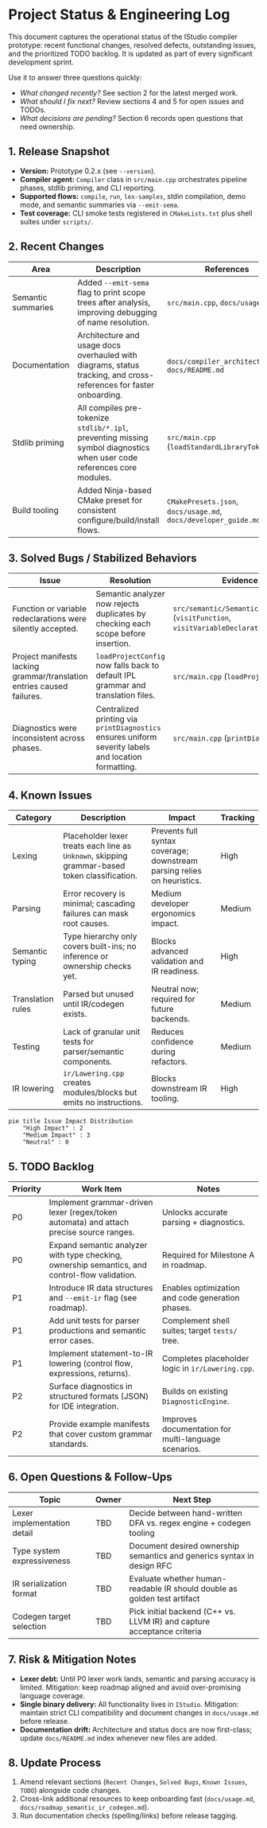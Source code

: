 # Project Status & Engineering Log

This document captures the operational status of the IStudio compiler prototype: recent functional changes, resolved defects, outstanding issues, and the prioritized TODO backlog. It is updated as part of every significant development sprint.

Use it to answer three questions quickly:
- *What changed recently?* See section 2 for the latest merged work.
- *What should I fix next?* Review sections 4 and 5 for open issues and TODOs.
- *What decisions are pending?* Section 6 records open questions that need ownership.

## 1. Release Snapshot

- **Version:** Prototype 0.2.x (see `--version`).
- **Compiler agent:** `Compiler` class in `src/main.cpp` orchestrates pipeline phases, stdlib priming, and CLI reporting.
- **Supported flows:** `compile`, `run`, `lex-samples`, stdin compilation, demo mode, and semantic summaries via `--emit-sema`.
- **Test coverage:** CLI smoke tests registered in `CMakeLists.txt` plus shell suites under `scripts/`.

## 2. Recent Changes

| Area | Description | References |
| --- | --- | --- |
| Semantic summaries | Added `--emit-sema` flag to print scope trees after analysis, improving debugging of name resolution. | `src/main.cpp`, `docs/usage.md` |
| Documentation | Architecture and usage docs overhauled with diagrams, status tracking, and cross-references for faster onboarding. | `docs/compiler_architecture.md`, `docs/README.md` |
| Stdlib priming | All compiles pre-tokenize `stdlib/*.ipl`, preventing missing symbol diagnostics when user code references core modules. | `src/main.cpp` (`loadStandardLibraryTokens`) |
| Build tooling | Added Ninja-based CMake preset for consistent configure/build/install flows. | `CMakePresets.json`, `docs/usage.md`, `docs/developer_guide.md` |

## 3. Solved Bugs / Stabilized Behaviors

| Issue | Resolution | Evidence |
| --- | --- | --- |
| Function or variable redeclarations were silently accepted. | Semantic analyzer now rejects duplicates by checking each scope before insertion. | `src/semantic/SemanticAnalyzer.cpp` (`visitFunction`, `visitVariableDeclaration`) |
| Project manifests lacking grammar/translation entries caused failures. | `loadProjectConfig` now falls back to default IPL grammar and translation files. | `src/main.cpp` (`loadProjectConfig`) |
| Diagnostics were inconsistent across phases. | Centralized printing via `printDiagnostics` ensures uniform severity labels and location formatting. | `src/main.cpp` (`printDiagnostics`) |

## 4. Known Issues

| Category | Description | Impact | Tracking |
| --- | --- | --- | --- |
| Lexing | Placeholder lexer treats each line as `Unknown`, skipping grammar-based token classification. | Prevents full syntax coverage; downstream parsing relies on heuristics. | High | `src/istudio/Lexer.cpp` |
| Parsing | Error recovery is minimal; cascading failures can mask root causes. | Medium developer ergonomics impact. | Medium | `Parser::synchronize` |
| Semantic typing | Type hierarchy only covers built-ins; no inference or ownership checks yet. | Blocks advanced validation and IR readiness. | High | `include/semantic/Type.h` |
| Translation rules | Parsed but unused until IR/codegen exists. | Neutral now; required for future backends. | Medium | `Config::loadTranslationRules` |
| Testing | Lack of granular unit tests for parser/semantic components. | Reduces confidence during refactors. | Medium | Test plan |
| IR lowering | `ir/Lowering.cpp` creates modules/blocks but emits no instructions. | Blocks downstream IR tooling. | High | `ir/Lowering.cpp` |

```mermaid
pie title Issue Impact Distribution
    "High Impact" : 2
    "Medium Impact" : 3
    "Neutral" : 0
``` 

## 5. TODO Backlog

| Priority | Work Item | Notes |
| --- | --- | --- |
| P0 | Implement grammar-driven lexer (regex/token automata) and attach precise source ranges. | Unlocks accurate parsing + diagnostics. |
| P0 | Expand semantic analyzer with type checking, ownership semantics, and control-flow validation. | Required for Milestone A in roadmap. |
| P1 | Introduce IR data structures and `--emit-ir` flag (see roadmap). | Enables optimization and code generation phases. |
| P1 | Add unit tests for parser productions and semantic error cases. | Complement shell suites; target `tests/` tree. |
| P1 | Implement statement-to-IR lowering (control flow, expressions, returns). | Completes placeholder logic in `ir/Lowering.cpp`. |
| P2 | Surface diagnostics in structured formats (JSON) for IDE integration. | Builds on existing `DiagnosticEngine`. |
| P2 | Provide example manifests that cover custom grammar standards. | Improves documentation for multi-language scenarios. |

## 6. Open Questions & Follow-Ups

| Topic | Owner | Next Step |
| --- | --- | --- |
| Lexer implementation detail | TBD | Decide between hand-written DFA vs. regex engine + codegen tooling |
| Type system expressiveness | TBD | Document desired ownership semantics and generics syntax in design RFC |
| IR serialization format | TBD | Evaluate whether human-readable IR should double as golden test artifact |
| Codegen target selection | TBD | Pick initial backend (C++ vs. LLVM IR) and capture acceptance criteria |

## 7. Risk & Mitigation Notes

- **Lexer debt:** Until P0 lexer work lands, semantic and parsing accuracy is limited. Mitigation: keep roadmap aligned and avoid over-promising language coverage.
- **Single binary delivery:** All functionality lives in `IStudio`. Mitigation: maintain strict CLI compatibility and document changes in `docs/usage.md` before release.
- **Documentation drift:** Architecture and status docs are now first-class; update `docs/README.md` index whenever new files are added.

## 8. Update Process

1. Amend relevant sections (`Recent Changes`, `Solved Bugs`, `Known Issues`, `TODO`) alongside code changes.
2. Cross-link additional resources to keep onboarding fast (`docs/usage.md`, `docs/roadmap_semantic_ir_codegen.md`).
3. Run documentation checks (spelling/links) before release tagging.

